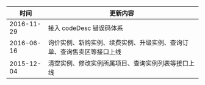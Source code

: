 
| 时间 | 更新内容 |
|---------|---------|
| 2016-11-29| 接入 codeDesc 错误码体系 |
| 2016-06-16 | 询价实例、新购实例、续费实例、升级实例、查询订单、查询售卖区等接口上线 |
| 2015-12-04 | 清空实例、修改实例所属项目、查询实例列表等接口上线 |
